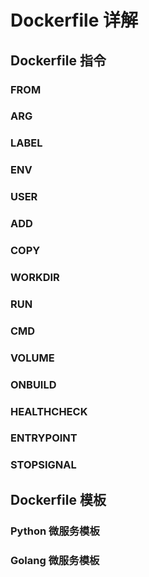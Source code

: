 # Dockerfile 详解

## Dockerfile 指令

### FROM

### ARG

### LABEL

### ENV

### USER

### ADD

### COPY

### WORKDIR

### RUN

### CMD

### VOLUME

### ONBUILD

### HEALTHCHECK

### ENTRYPOINT

### STOPSIGNAL

## Dockerfile 模板

### Python 微服务模板

### Golang 微服务模板